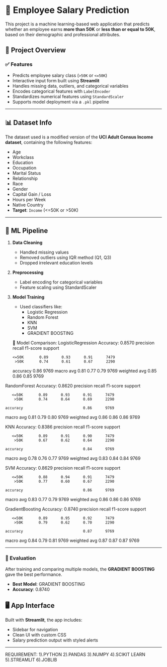# 💼 Employee Salary Prediction

This project is a machine learning-based web application that predicts whether an employee earns **more than 50K** or **less than or equal to 50K**, based on their demographic and professional attributes.


## 📌 Project Overview

### ✅ Features
- Predicts employee salary class (`>50K` or `<=50K`)
- Interactive input form built using **Streamlit**
- Handles missing data, outliers, and categorical variables
- Encodes categorical features with `LabelEncoder`
- Standardizes numerical features using `StandardScaler`
- Supports model deployment via a `.pkl` pipeline

---

## 📊 Dataset Info

The dataset used is a modified version of the **UCI Adult Census Income dataset**, containing the following features:

- Age
- Workclass
- Education
- Occupation
- Marital Status
- Relationship
- Race
- Gender
- Capital Gain / Loss
- Hours per Week
- Native Country  
- **Target**: `Income` (<=50K or >50K)

---

## 🧠 ML Pipeline

1. **Data Cleaning**
   - Handled missing values
   - Removed outliers using IQR method (Q1, Q3)
   - Dropped irrelevant education levels

2. **Preprocessing**
   - Label encoding for categorical variables
   - Feature scaling using StandardScaler

3. **Model Training**
   - Used classifiers like:
     - Logistic Regression
     - Random Forest
     - KNN
     - SVM
     - GRADIENT BOOSTING

   🤖 Model Comparison:
   LogisticRegression Accuracy: 0.8570
              precision    recall  f1-score   support

       <=50K       0.89      0.93      0.91      7479
        >50K       0.74      0.61      0.67      2290

    accuracy                           0.86      9769
   macro avg       0.81      0.77      0.79      9769
weighted avg       0.85      0.86      0.85      9769


RandomForest Accuracy: 0.8620
              precision    recall  f1-score   support

       <=50K       0.89      0.93      0.91      7479
        >50K       0.74      0.64      0.69      2290

    accuracy                           0.86      9769
   macro avg       0.81      0.79      0.80      9769
weighted avg       0.86      0.86      0.86      9769


KNN Accuracy: 0.8386
              precision    recall  f1-score   support

       <=50K       0.89      0.91      0.90      7479
        >50K       0.67      0.62      0.64      2290

    accuracy                           0.84      9769
   macro avg       0.78      0.76      0.77      9769
weighted avg       0.83      0.84      0.84      9769


SVM Accuracy: 0.8629
              precision    recall  f1-score   support

       <=50K       0.88      0.94      0.91      7479
        >50K       0.77      0.60      0.67      2290

    accuracy                           0.86      9769
   macro avg       0.83      0.77      0.79      9769
weighted avg       0.86      0.86      0.86      9769


GradientBoosting Accuracy: 0.8740
              precision    recall  f1-score   support

       <=50K       0.89      0.95      0.92      7479
        >50K       0.79      0.62      0.70      2290

    accuracy                           0.87      9769
   macro avg       0.84      0.79      0.81      9769
weighted avg       0.87      0.87      0.87      9769
   

---

### 🧪 Evaluation

After training and comparing multiple models, the **GRADIENT BOOSTING** gave the best performance.

- **Best Model**: GRADIENT BOOSTING
- **Accuracy**: 0.8740 



## 🖥️ App Interface

Built with **Streamlit**, the app includes:
- Sidebar for navigation
- Clean UI with custom CSS
- Salary prediction output with styled alerts

---

REQUIREMENT: 
1).PYTHON
2).PANDAS
3).NUMPY
4).SCIKIT LEARN
5).STREAMLIT
6).JOBLIB

